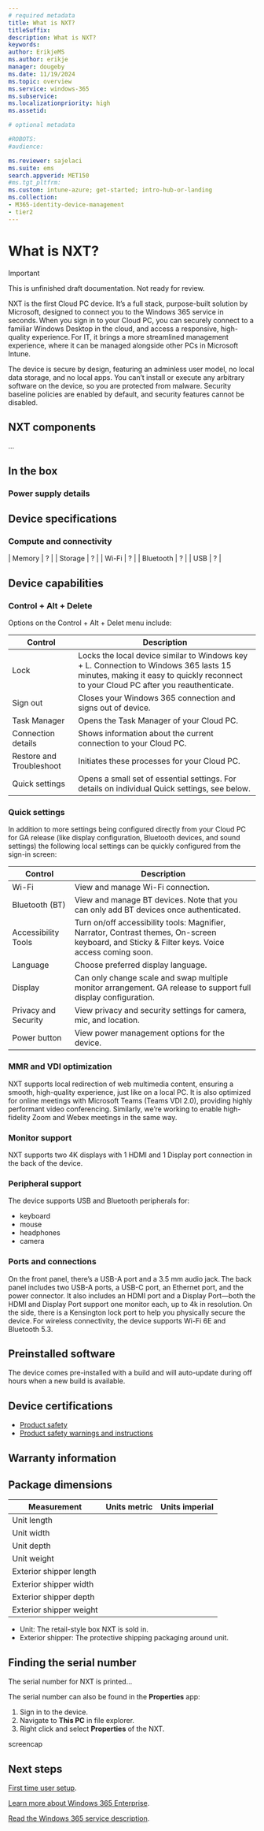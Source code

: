 ```yaml
---
# required metadata
title: What is NXT?
titleSuffix:
description: What is NXT?
keywords:
author: ErikjeMS  
ms.author: erikje
manager: dougeby
ms.date: 11/19/2024
ms.topic: overview
ms.service: windows-365
ms.subservice:
ms.localizationpriority: high
ms.assetid: 

# optional metadata

#ROBOTS:
#audience:

ms.reviewer: sajelaci
ms.suite: ems
search.appverid: MET150
#ms.tgt_pltfrm:
ms.custom: intune-azure; get-started; intro-hub-or-landing
ms.collection:
- M365-identity-device-management
- tier2
---
```


# What is NXT?

> [!IMPORTANT]
> This is unfinished draft documentation. Not ready for review.

NXT is the first Cloud PC device. It’s a full stack, purpose-built solution by Microsoft, designed to connect you to the Windows 365 service in seconds. When you sign in to your Cloud PC, you can securely connect to a familiar Windows Desktop in the cloud, and access a responsive, high-quality experience. For IT, it brings a more streamlined management experience, where it can be managed alongside other PCs in Microsoft Intune.

The device is secure by design, featuring an adminless user model, no local data storage, and no local apps. You can’t install or execute any arbitrary software on the device, so you are protected from malware. Security baseline policies are enabled by default, and security features cannot be disabled.

## NXT components

...

## In the box

### Power supply details

## Device specifications

### Compute and connectivity

| Memory | ? |
| Storage | ? |
| Wi-Fi | ? |
| Bluetooth | ? |
| USB | ? |

## Device capabilities

### Control + Alt + Delete

Options on the Control + Alt + Delet menu include:

| Control | Description |
| --- | --- |
| Lock | Locks the local device similar to Windows key + L. Connection to Windows 365 lasts 15 minutes, making it easy to quickly reconnect to your Cloud PC after you reauthenticate. |
| Sign out | Closes your Windows 365 connection and signs out of device.  |
| Task Manager | Opens the Task Manager of your Cloud PC. |
| Connection details | Shows information about the current connection to your Cloud PC. |
| Restore and Troubleshoot | Initiates these processes for your Cloud PC. |
| Quick settings | Opens a small set of essential settings. For details on individual Quick settings, see below. |

### Quick settings

In addition to more settings being configured directly from your Cloud PC for GA release (like display configuration, Bluetooth devices, and sound settings) the following local settings can be quickly configured from the sign-in screen: 

| Control | Description |
| --- | --- |
| Wi-Fi | View and manage Wi-Fi connection. |
| Bluetooth (BT) | View and manage BT devices. Note that you can only add BT devices once authenticated. |
| Accessibility Tools | Turn on/off accessibility tools: Magnifier, Narrator, Contrast themes, On-screen keyboard, and Sticky & Filter keys. Voice access coming soon.  |
| Language | Choose preferred display language. |
| Display | Can only change scale and swap multiple monitor arrangement. GA release to support full display configuration. |
| Privacy and Security | View privacy and security settings for camera, mic, and location. |
| Power button | View power management options for the device. |

### MMR and VDI optimization

NXT supports local redirection of web multimedia content, ensuring a smooth, high-quality experience, just like on a local PC. It is also optimized for online meetings with Microsoft Teams (Teams VDI 2.0), providing highly performant video conferencing. Similarly, we’re working to enable high-fidelity Zoom and Webex meetings in the same way.

### Monitor support

NXT supports two 4K displays with 1 HDMI and 1 Display port connection in the back of the device.

### Peripheral support

The device supports USB and Bluetooth peripherals for:

- keyboard
- mouse
- headphones
- camera

### Ports and connections

On the front panel, there’s a USB-A port and a 3.5 mm audio jack. The back panel includes two USB-A ports, a USB-C port, an Ethernet port, and the power connector. It also includes an HDMI port and a Display Port—both the HDMI and Display Port support one monitor each, up to 4k in resolution. On the side, there is a Kensington lock port to help you physically secure the device. For wireless connectivity, the device supports Wi-Fi 6E and Bluetooth 5.3. 

## Preinstalled software

The device comes pre-installed with a build and will auto-update during off hours when a new build is available.  

## Device certifications

- [Product safety](https://support.microsoft.com/en-us/windows/product-safety-warnings-and-instructions-726eab87-f471-4ad8-48e5-9c25f68927ba)
- [Product safety warnings and instructions](https://support.microsoft.com/en-us/windows/product-safety-warnings-and-instructions-726eab87-f471-4ad8-48e5-9c25f68927ba)

## Warranty information


## Package dimensions

| Measurement | Units metric | Units imperial |
| --- | --- | --- |
| Unit length | | |
| Unit width | | |
| Unit depth | | |
| Unit weight | | |
| Exterior shipper length | | |
| Exterior shipper width | | |
| Exterior shipper depth | | |
| Exterior shipper weight | | |

- Unit: The retail-style box NXT is sold in.
- Exterior shipper: The protective shipping packaging around unit.

## Finding the serial number

The serial number for NXT is printed...

The serial number can also be found in the **Properties** app:

1. Sign in to the device.
1. Navigate to **This PC** in file explorer.
1. Right click and select **Properties** of the NXT.

screencap



<!-- ########################## -->
## Next steps

[First time user setup](setup.md).

[Learn more about Windows 365 Enterprise](./enterprise/overview.md).

[Read the Windows 365 service description](/office365/servicedescriptions/windows-365-service-description/windows-365-service-description).
